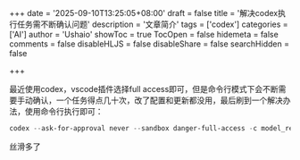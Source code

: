 +++
date = '2025-09-10T13:25:05+08:00'
draft = false
title = '解决codex执行任务需不断确认问题'
description = '文章简介'
tags = ['codex']
categories = ['AI']
author = 'Ushaio'
showToc = true
TocOpen = false
hidemeta = false
comments = false
disableHLJS = false
disableShare = false
searchHidden = false

+++

最近使用codex，vscode插件选择full access即可，但是命令行模式下会不断需要手动确认，一个任务得点几十次，改了配置和更新都没用，最后刷到一个解决办法，使用命令行执行即可：

```powershell
codex --ask-for-approval never --sandbox danger-full-access -c model_reasoning_effort=high
```

丝滑多了
